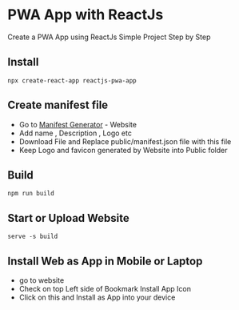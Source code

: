 # PWA App with ReactJs
Create a PWA App using ReactJs Simple Project Step by Step
## Install
``` 
npx create-react-app reactjs-pwa-app 
```
## Create manifest file
- Go to [Manifest Generator](https://www.simicart.com/manifest-generator.html/) - Website
- Add name , Description , Logo etc
- Download File and Replace public/manifest.json file with this file
- Keep Logo and favicon generated by Website into Public folder

## Build
```
npm run build
```
## Start or Upload Website
```
serve -s build 
```
## Install Web as App in Mobile or Laptop
- go to website 
- Check on top Left side of Bookmark Install App Icon 
- Click on this and Install as App into your device 